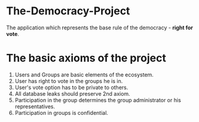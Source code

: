 # The-Democracy-Project
The application which represents the base rule of the democracy - **right for vote**.

# The basic axioms of the project
1. Users and Groups are basic elements of the ecosystem.
1. User has right to vote in the groups he is in.
2. User's vote option has to be private to others.
3. All database leaks should preserve 2nd axiom.
4. Participation in the group determines the group administrator or his representatives.
5. Participation in groups is confidential.

